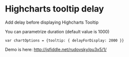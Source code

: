 Highcharts tooltip delay
========================

Add delay before displaying Highcharts Tooltip

You can parametrize duration (default value is 1000)

`var chartOptions = {tooltip: { delayForDisplay: 2000 }}`

Demo is here:
http://jsfiddle.net/rudovsky/pu3x5/1/

